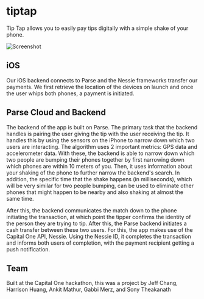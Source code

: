 # tiptap
Tip Tap allows you to easily pay tips digitally with a simple shake of your phone.

![Screenshot](http://i.imgur.com/x6KNKck.png)

## iOS

Our iOS backend connects to Parse and the Nessie frameworks transfer our payments. We first retrieve the location of the devices on launch and once the user whips both phones, a payment is initiated. 

## Parse Cloud and Backend
The backend of the app is built on Parse. The primary task that the backend handles is pairing the user giving the tip with the user receiving the tip. It handles this by using the sensors on the iPhone to narrow down which two users are interacting. The algorithm uses 2 important metrics: GPS data and accelerometer data. With these, the backend is able to narrow down which two people are bumping their phones together by first narrowing down which phones are within 10 meters of you. Then, it uses information about your shaking of the phone to further narrow the backend's search. In addition, the specific time that the shake happens (in milliseconds), which will be very similar for two people bumping, can be used to eliminate other phones that might happen to be nearby and also shaking at almost the same time.

After this, the backend communicates the match down to the phone initiating the transaction, at which point the tipper confirms the identity of the person they are trying to tip. After this, the Parse backend initiates a cash transfer between these two users. For this, the app makes use of the Capital One API, Nessie. Using the Nessie ID, it completes the transaction and informs both users of completion, with the payment recipient getting a push notification.

## Team

Built at the Capital One hackathon, this was a project by Jeff Chang, Harrison Huang, Ankit Mathur, Gabbi Merz, and Sony Theakanath
